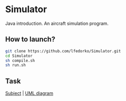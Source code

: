 # Simulator
Java introduction. An aircraft simulation program.

## How to launch?  

```sh
git clone https://github.com/lfedorko/Simulator.git 
cd Simulator
sh compile.sh 
sh run.sh 
```

## Task

[Subject](https://github.com/lfedorko/Simulator/blob/master/avaj-launcher.en.pdf) |
[UML diagram](https://github.com/lfedorko/Simulator/blob/master/avaj_uml%202.jpg)
